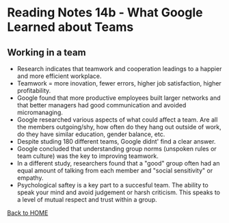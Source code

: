 # Reading Notes 14b - What Google Learned about Teams

## Working in a team
- Research indicates that teamwork and cooperation leadings to a happier and more efficient workplace.
- Teamwork = more inovation, fewer errors, higher job satisfaction, higher profitability.
- Google found that more productive employees built larger networks and that better managers had good communication and avoided micromanaging.
- Google researched various aspects of what could affect a team. Are all the members outgoing/shy, how often do they hang out outside of work, do they have similar education, gender balance, etc.
-  Despite studing 180 different teams, Google didnt' find a clear answer.
- Google concluded that understanding group norms (unspoken rules or team culture) was the key to improving teamwork.
- In a different study, researchers found that a "good" group often had an equal amount of talking from each member and "social sensitivity" or empathy.
- Psychological saftey is a key part to a succesful team. The ability to speak your mind and avoid judgement or harsh criticism. This speaks to a level of mutual respect and trust within a group.

[Back to HOME](../README.md)
